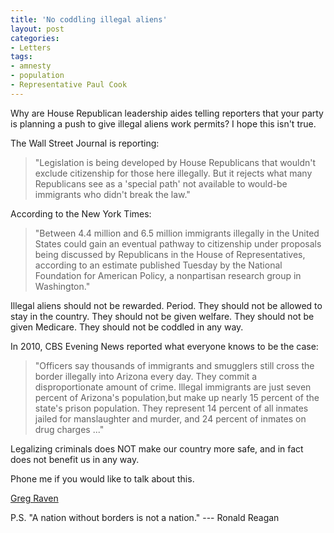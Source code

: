 ```yaml
---
title: 'No coddling illegal aliens'
layout: post
categories:
- Letters
tags:
- amnesty
- population
- Representative Paul Cook
---
```


Why are House Republican leadership aides telling reporters that your party is planning a push to give illegal aliens work permits? I hope this isn't true.

The Wall Street Journal is reporting:

> "Legislation is being developed by House Republicans that wouldn't exclude citizenship for those here illegally. But it rejects what many Republicans see as a 'special path' not available to would-be immigrants who didn't break the law."

According to the New York Times:

> "Between 4.4 million and 6.5 million immigrants illegally in the United States could gain an eventual pathway to citizenship under proposals being discussed by Republicans in the House of Representatives, according to an estimate published Tuesday by the National Foundation for American Policy, a nonpartisan research group in Washington."

Illegal aliens should not be rewarded. Period. They should not be allowed to stay in the country. They should not be given welfare. They should not be given Medicare. They should not be coddled in any way.

In 2010, CBS Evening News reported what everyone knows to be the case:

> "Officers say thousands of immigrants and smugglers still cross the border illegally into Arizona every day. They commit a disproportionate amount of crime. Illegal immigrants are just seven percent of Arizona's population,but make up nearly 15 percent of the state's prison population. They represent 14 percent of all inmates jailed for manslaughter and murder, and 24 percent of inmates on drug charges ..."

Legalizing criminals does NOT make our country more safe, and in fact does not benefit us in any way.

Phone me if you would like to talk about this.

[Greg Raven](https://www.gregraven.org/)

P.S. "A nation without borders is not a nation." --- Ronald Reagan